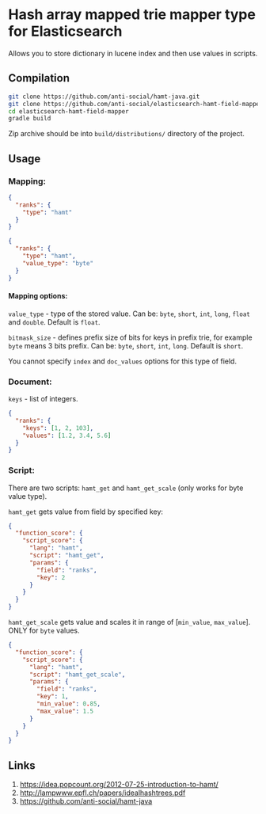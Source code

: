 # Hash array mapped trie mapper type for Elasticsearch

Allows you to store dictionary in lucene index and then use values in scripts.

## Compilation

```bash
git clone https://github.com/anti-social/hamt-java.git
git clone https://github.com/anti-social/elasticsearch-hamt-field-mapper.git
cd elasticsearch-hamt-field-mapper
gradle build
```

Zip archive should be into `build/distributions/` directory of the project.

## Usage

### Mapping:

```json
{
  "ranks": {
    "type": "hamt"
  }
}
```

```json
{
  "ranks": {
    "type": "hamt",
    "value_type": "byte"
  }
}
```
#### Mapping options:

`value_type` - type of the stored value. Can be: `byte`, `short`, `int`, `long`, `float` and `double`. Default is `float`.

`bitmask_size` - defines prefix size of bits for keys in prefix trie, for example `byte` means 3 bits prefix. Can be: `byte`, `short`, `int`, `long`. Default is `short`.

You cannot specify `index` and `doc_values` options for this type of field.

### Document:

`keys` - list of integers.

```json
{
  "ranks": {
    "keys": [1, 2, 103],
    "values": [1.2, 3.4, 5.6]
  }
}
```

### Script:

There are two scripts: `hamt_get` and `hamt_get_scale` (only works for byte value type).

`hamt_get` gets value from field by specified key:

```json
{
  "function_score": {
    "script_score": {
      "lang": "hamt",
      "script": "hamt_get",
      "params": {
        "field": "ranks",
        "key": 2
      }
    }
  }
}
```

`hamt_get_scale` gets value and scales it in range of [`min_value`, `max_value`]. ONLY for `byte` values.

```json
{
  "function_score": {
    "script_score": {
      "lang": "hamt",
      "script": "hamt_get_scale",
      "params": {
        "field": "ranks",
        "key": 1,
        "min_value": 0.85,
        "max_value": 1.5
      }
    }
  }
}
```

## Links

1. https://idea.popcount.org/2012-07-25-introduction-to-hamt/
2. http://lampwww.epfl.ch/papers/idealhashtrees.pdf
3. https://github.com/anti-social/hamt-java
